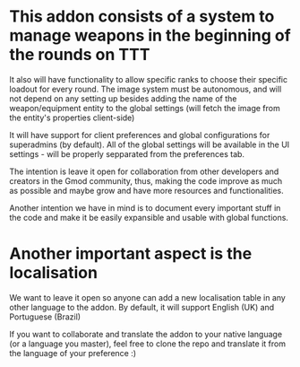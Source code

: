 # This addon consists of a system to manage weapons in the beginning of the rounds on TTT

It also will have functionality to allow specific ranks to choose their specific loadout for every round. The image system must be autonomous, and will not depend on any setting up besides adding the name of the weapon/equipment entity to the global settings (will fetch the image from the entity's properties client-side)

It will have support for client preferences and global configurations for superadmins (by default). All of the global settings will be available in the UI settings - will be properly sepparated from the preferences tab.

The intention is leave it open for collaboration from other developers and creators in the Gmod community, thus, making the code improve as much as possible and maybe grow and have more resources and functionalities.

Another intention we have in mind is to document every important stuff in the code and make it be easily expansible and usable with global functions.

# Another important aspect is the localisation

We want to leave it open so anyone can add a new localisation table in any other language to the addon.
By default, it will support English (UK) and Portuguese (Brazil)

If you want to collaborate and translate the addon to your native language (or a language you master), feel free to clone the repo and translate it from the language of your preference :)
